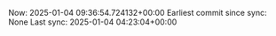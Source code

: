 Now: 2025-01-04 09:36:54.724132+00:00 Earliest commit since sync: None Last sync: 2025-01-04 04:23:04+00:00
